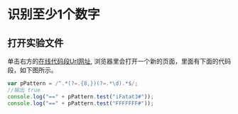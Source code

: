 # 识别至少1个数字

## 打开实验文件

单击右方的[在线代码段Url网址](http://pythontutor.com/javascript.html#code=var%20pPattern%20%3D%20/%5E.*%28%3F%3D.%7B8,%7D%29%28%3F%3D.*%5Cd%29.*%24/%3B%0A//%E8%BE%93%E5%87%BA%20true%0Aconsole.log%28%22%3D%3D%22%20%2B%20pPattern.test%28%22iFatat3%23%22%29%29%3B%0Aconsole.log%28%22%3D%3D%22%20%2B%20pPattern.test%28%22FFFFFFF%23%22%29%29%3B%0A&mode=edit&origin=opt-frontend.js&py=js&rawInputLstJSON=%5B%5D), 浏览器里会打开一个新的页面，里面有下面的代码段，如下图所示。

```javascript
var pPattern = /^.*(?=.{8,})(?=.*\d).*$/;
//输出 true
console.log("==" + pPattern.test("iFatat3#"));
console.log("==" + pPattern.test("FFFFFFF#"));
```


